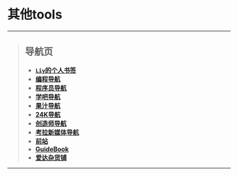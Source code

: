 # **其他tools**

---

> ## **导航页**
>
> - [**`Liy`的个人书签**](https://link.liypoi.top/)
> - [**编程导航**](https://www.code-nav.cn/)
> - [**程序员导航**](https://tooool.org/)
> - [**学吧导航**](https://www.xue8nav.com/)
> - [**果汁导航**](http://guozhivip.com/)
> - [**24K导航**](https://www.24kdh.com/)
> - [**创造师导航**](http://chuangzaoshi.com/)
> - [**考拉新媒体导航**](https://www.kaolamedia.com/)
> - [**前站**](http://frontendjs.com/)
> - [**GuideBook**](https://nav.guidebook.top/)
> - [**爱达杂货铺**](https://adzhp.cn/)



---

